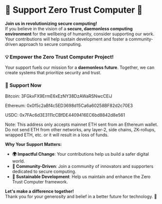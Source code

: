 # 🌟 Support Zero Trust Computer 🌟

**Join us in revolutionizing secure computing!**  
If you believe in the vision of a **secure, daemonless computing environment** for the wellbeing of humanity, consider supporting our work. Your contributions will help sustain development and foster a community-driven approach to secure computing.

### 💡 **Empower the Zero Trust Computer Project!**  
Your support fuels our mission for a **daemonless future**. Together, we can create systems that prioritize security and trust.

### 🔗 **Support Now**
Bitcoin: 3FGkxFX9ErmE6xEzNY38DzAWaRSNwcCEiJ 

Ethereum: 0x0f5c2aBf4c5ED3698d15Ca6a60258BF82d2c70E3 

USDC: 0x7FAc6d3E3111cCBfDE4409416EC6bd8842d8e561

Note: This address only accepts mainnet ETH sent from an Ethereum wallet. Do not send ETH from other networks, any layer-2, side chains, ZK-rollups, wrapped ETH, etc. or it will result in a loss of funds.

**Why Your Support Matters:**
- **🌍 Impactful Change**: Your contributions help us build a safer digital world.
- **🤝 Community-Driven**: Join a community of innovators and supporters dedicated to secure computing.
- **🚀 Sustainable Development**: Help us maintain and enhance the Zero Trust Computer framework.

**Let's make a difference together!**  
Thank you for your generosity and belief in a better future for technology. 🙌
